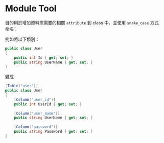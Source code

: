 # Module Tool

目的用於增加資料庫需要的相關 `attribute` 到 class 中，並使用 `snake_case` 方式命名；

例如將以下類別：

```csharp
public class User
{
    public int Id { get; set; }
    public string UserName { get; set; }
}
```

變成

```csharp
[Table("user")]
public class User
{
    [Column("user_id")]
    public int UserId { get; set; }
    
    [Column("user_name")]
    public string UserName { get; set; }
    
    [Column("password")]
    public string Password { get; set; }
}
```

